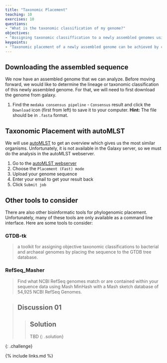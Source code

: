 ```yaml
---
title: "Taxonomic Placement"
teaching: 10
exercises: 10
questions:
- "What is the taxonomic classification of my genome?"
objectives:
- "Assigning taxonomic classiffication to a newly assembled genomes using available tools."
keypoints:
- "Taxonomic placement of a newly assembled genome can be achieved by calculating nearest reference organism and placing the query genome into existing tree in the database. Such example of tools are autoMLST and GTDB."
---
```

## Downloading the assembled sequence
We now have an assembled genome that we can analyze. Before moving forward, we would like to determine the lineage or taxonomic classification of this newly assembled genome. For that, we will need to first download the genome from galaxy.

1. Find the `medaka consensus pipeline` - `Consensus` result and click the `Download` icon (first from left) to save it to your computer. **Hint:** The file should be in `.fasta` format.

## Taxonomic Placement with autoMLST
We will use [autoMLST](https://automlst.ziemertlab.com/analyze) to get an overview which gives us the most similar organisms. Unfortunately, it is not available in the Galaxy server, so we must do the analysis in the autoMLST webserver. 

1. Go to the [autoMLST webserver](https://automlst.ziemertlab.com/analyze)
2. Choose the `Placement (Fast) mode`
3. Upload your genome sequence
4. Enter your email to get your result back
5. Click `Submit job`

## Other tools to consider
There are also other bioinformatic tools for phylogenomic placement. Unfortunately, many of these tools are only available as a command line interface. Here are some tools to consider:

### GTDB-tk
> a toolkit for assigning objective taxonomic classifications to bacterial and archaeal genomes by placing the sequence to the GTDB tree database.

### RefSeq_Masher
> Find what NCBI RefSeq genomes match or are contained within your sequence data using Mash MinHash with a Mash sketch database of 54,925 NCBI RefSeq Genomes.



> ## Discussion 01
> 
>
> > ## Solution
> >
> > TBD
> {: .solution}
>
{: .challenge}

{% include links.md %}

